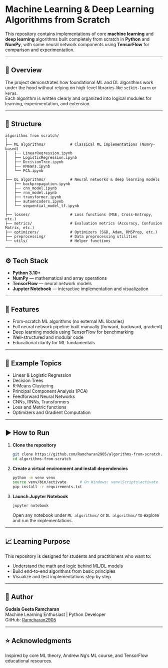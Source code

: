 # Machine Learning & Deep Learning Algorithms from Scratch

This repository contains implementations of core **machine learning** and **deep learning** algorithms built completely from scratch in **Python** and **NumPy**, with some neural network components using **TensorFlow** for comparison and experimentation.

---

## 📘 Overview

The project demonstrates how foundational ML and DL algorithms work under the hood without relying on high-level libraries like `scikit-learn` or `keras`.  
Each algorithm is written clearly and organized into logical modules for learning, experimentation, and extension.

---

## 🧠 Structure

```
algorithms from scratch/
│
├── ML algorithms/           # Classical ML implementations (NumPy-based)
│   ├── LinearRegression.ipynb
│   ├── LogisticRegression.ipynb
│   ├── DecisionTree.ipynb
│   ├── KMeans.ipynb
│   └── PCA.ipynb
│
├── DL algorithms/           # Neural networks & deep learning models
│   ├── backpropagation.ipynb
│   ├── cnn_model.ipynb
│   ├── rnn_model.ipynb
│   ├── transformer.ipynb
│   ├── autoencoders.ipynb
│   └── sequential_model_tf.ipynb
│
├── losses/                  # Loss functions (MSE, Cross-Entropy, etc.)
├── metrics/                 # Evaluation metrics (Accuracy, Confusion Matrix, etc.)
├── optimizers/              # Optimizers (SGD, Adam, RMSProp, etc.)
├── preprocessing/           # Data preprocessing utilities
└── utils/                   # Helper functions
```

---

## ⚙️ Tech Stack

- **Python 3.10+**
- **NumPy** — mathematical and array operations  
- **TensorFlow** — neural network models  
- **Jupyter Notebook** — interactive implementation and visualization  

---

## 🚀 Features

- From-scratch ML algorithms (no external ML libraries)  
- Full neural network pipeline built manually (forward, backward, gradient)  
- Deep learning models using TensorFlow for benchmarking  
- Well-structured and modular code  
- Educational clarity for ML fundamentals  

---

## 🧩 Example Topics

- Linear & Logistic Regression  
- Decision Trees  
- K-Means Clustering  
- Principal Component Analysis (PCA)  
- Feedforward Neural Networks  
- CNNs, RNNs, Transformers  
- Loss and Metric functions  
- Optimizers and Gradient Computation  

---

## ▶️ How to Run

1. **Clone the repository**
   ```bash
   git clone https://github.com/Ramcharan2905/algorithms-from-scratch.git
   cd algorithms-from-scratch
   ```

2. **Create a virtual environment and install dependencies**
   ```bash
   python -m venv venv
   source venv/bin/activate      # On Windows: venv\Scripts\activate
   pip install -r requirements.txt
   ```

3. **Launch Jupyter Notebook**
   ```bash
   jupyter notebook
   ```
   Open any notebook under `ML algorithms/` or `DL algorithms/` to explore and run the implementations.

---

## 📈 Learning Purpose

This repository is designed for students and practitioners who want to:

- Understand the math and logic behind ML/DL models  
- Build end-to-end algorithms from basic principles  
- Visualize and test implementations step by step  

---

## 👤 Author

**Gudala Geeta Ramcharan**  
Machine Learning Enthusiast | Python Developer  
GitHub: [Ramcharan2905](https://github.com/Ramcharan2905)

---

## ⭐ Acknowledgments

Inspired by core ML theory, Andrew Ng’s ML course, and TensorFlow educational resources.
